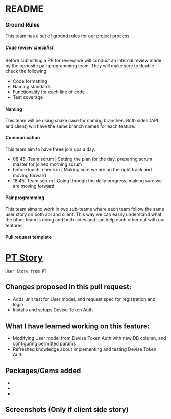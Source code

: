 # README
### Ground Rules
This team has a set of ground rules for our project process.
##### Code review checklist
Before submitting a PR for review we will conduct an internal review made by the opposite pair programming team. They will make sure to double check the following:
* Code formatting
* Naming standards
* Functionality for each line of code
* Test coverage
#### Naming
This team will be using snake case for naming branches. Both sides (API and client) will have the same branch names for each feature.
#### Communication
This team aim to have three join ups a day:
* 08:45, Team scrum | Setting the plan for the day, preparing scrum master for joined morning scrum
* before lunch, check in | Making sure we are on the right track and moving forward
* 16:45, Team scrum | Going through the daily progress, making sure we are moving forward
#### Pair programming
This team aims to work in two sub-teams where each team follow the same user story on both api and client. This way we can easily understand what the other team is doing and both sides and can help each other out with our features.
#### Pull request template
# [PT Story](https://www.pivotaltracker.com/story/show/166150770)
```
User Store from PT
```
## Changes proposed in this pull request:
* Adds unit test for User model, and request spec for registration and login
* Installs and setups Devise Token Auth
## What I have learned working on this feature:
* Modifying User model from Devise Token Auth with new DB column, and configuring permitted params 
* Refreshed knowledge about implementing and testing Devise Token Auth
## Packages/Gems added
-
-
-
## Screenshots (Only if client side story)